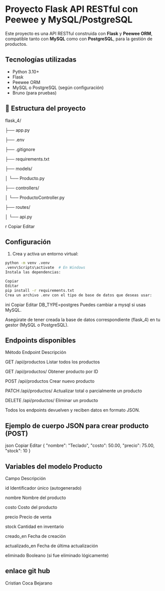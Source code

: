 # Proyecto Flask API RESTful con Peewee y MySQL/PostgreSQL

Este proyecto es una API RESTful construida con **Flask** y **Peewee ORM**, compatible tanto con **MySQL** como con **PostgreSQL**, para la gestión de productos.

## Tecnologías utilizadas

- Python 3.10+
- Flask
- Peewee ORM
- MySQL o PostgreSQL (según configuración)
- Bruno (para pruebas)

## 📁 Estructura del proyecto

flask_4/

├── app.py

├── .env

├── .gitignore

├── requirements.txt

├── models/

│ └── Producto.py

├── controllers/

│ └── ProductoController.py

├── routes/

│ └── api.py

r
Copiar
Editar

## Configuración

1. Crea y activa un entorno virtual:

```bash
python -m venv .venv
.venv\Scripts\activate  # En Windows
Instala las dependencias:
```
```bash
Copiar
Editar
pip install -r requirements.txt
Crea un archivo .env con el tipo de base de datos que deseas usar:
```
ini
Copiar
Editar
DB_TYPE=postgres
Puedes cambiar a mysql si usas MySQL.

Asegúrate de tener creada la base de datos correspondiente (flask_4) en tu gestor (MySQL o PostgreSQL).

## Endpoints disponibles

Método	Endpoint	Descripción

GET	/api/productos	Listar todos los productos

GET	/api/productos/<id>	Obtener producto por ID

POST	/api/productos	Crear nuevo producto

PATCH	/api/productos/<id>	Actualizar total o parcialmente un producto

DELETE	/api/productos/<id>	Eliminar un producto

Todos los endpoints devuelven y reciben datos en formato JSON.

## Ejemplo de cuerpo JSON para crear producto (POST)
json
Copiar
Editar
{
  "nombre": "Teclado",
  "costo": 50.00,
  "precio": 75.00,
  "stock": 10
}
 
## Variables del modelo Producto

Campo	Descripción

id	Identificador único (autogenerado)

nombre	Nombre del producto

costo	Costo del producto

precio	Precio de venta

stock	Cantidad en inventario

creado_en	Fecha de creación

actualizado_en	Fecha de última actualización

eliminado	Booleano (si fue eliminado lógicamente)

## enlace git hub

Cristian Coca Bejarano
